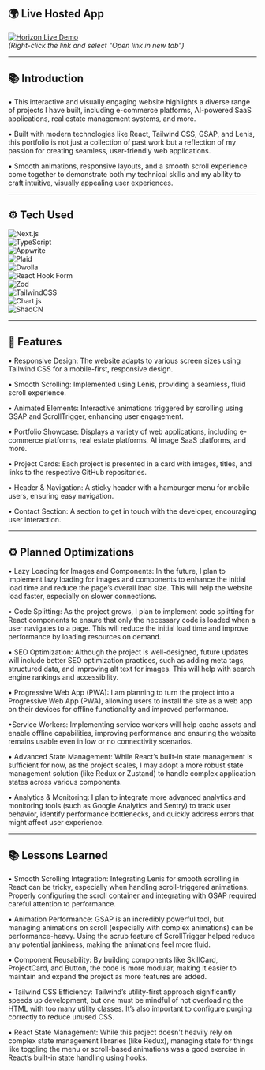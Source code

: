 ## 🌍 Live Hosted App

[![Horizon Live Demo](https://img.shields.io/badge/Live%20Demo-Visit%20Now-brightgreen?style=for-the-badge)](https://praveensharrma.netlify.app)  
*(Right-click the link and select "Open link in new tab")*

---

## 📚 Introduction
• This interactive and visually engaging website highlights a diverse range of projects I have built, including e-commerce platforms, AI-powered SaaS applications, real estate management systems, and more.

• Built with modern technologies like React, Tailwind CSS, GSAP, and Lenis, this portfolio is not just a collection of past work but a reflection of my passion for creating seamless, user-friendly web applications. 

• Smooth animations, responsive layouts, and a smooth scroll experience come together to demonstrate both my technical skills and my ability to craft intuitive, visually appealing user experiences.

---

## ⚙️ Tech Used

![Next.js](https://img.shields.io/badge/Next.js-000000?style=for-the-badge&logo=next.js&logoColor=white)  
![TypeScript](https://img.shields.io/badge/TypeScript-3178C6?style=for-the-badge&logo=typescript&logoColor=white)  
![Appwrite](https://img.shields.io/badge/Appwrite-ff6600?style=for-the-badge&logo=appwrite&logoColor=white)  
![Plaid](https://img.shields.io/badge/Plaid-007b5e?style=for-the-badge&logo=plaid&logoColor=white)  
![Dwolla](https://img.shields.io/badge/Dwolla-00bfae?style=for-the-badge&logo=dwolla&logoColor=white)  
![React Hook Form](https://img.shields.io/badge/React%20Hook%20Form-EC4A2A?style=for-the-badge&logo=react&logoColor=white)  
![Zod](https://img.shields.io/badge/Zod-2c3e50?style=for-the-badge&logo=typescript&logoColor=white)  
![TailwindCSS](https://img.shields.io/badge/TailwindCSS-06B6D4?style=for-the-badge&logo=tailwind-css&logoColor=white)  
![Chart.js](https://img.shields.io/badge/Chart.js-F5B400?style=for-the-badge&logo=chart.js&logoColor=white)  
![ShadCN](https://img.shields.io/badge/ShadCN-1D4ED8?style=for-the-badge&logo=react&logoColor=white)

---

## 🔋 Features
• Responsive Design:
The website adapts to various screen sizes using Tailwind CSS for a mobile-first, responsive design.

• Smooth Scrolling:
Implemented using Lenis, providing a seamless, fluid scroll experience.

• Animated Elements:
Interactive animations triggered by scrolling using GSAP and ScrollTrigger, enhancing user engagement.

• Portfolio Showcase:
Displays a variety of web applications, including e-commerce platforms, real estate platforms, AI image SaaS platforms, and more.

• Project Cards:
Each project is presented in a card with images, titles, and links to the respective GitHub repositories.

• Header & Navigation:
A sticky header with a hamburger menu for mobile users, ensuring easy navigation.

• Contact Section:
A section to get in touch with the developer, encouraging user interaction.

---

## ⚙️ Planned Optimizations
• Lazy Loading for Images and Components:
In the future, I plan to implement lazy loading for images and components to enhance the initial load time and reduce the page’s overall load size. This will help the website load faster, especially on slower connections.

• Code Splitting:
As the project grows, I plan to implement code splitting for React components to ensure that only the necessary code is loaded when a user navigates to a page. This will reduce the initial load time and improve performance by loading resources on demand.

• SEO Optimization:
Although the project is well-designed, future updates will include better SEO optimization practices, such as adding meta tags, structured data, and improving alt text for images. This will help with search engine rankings and accessibility.

• Progressive Web App (PWA):
I am planning to turn the project into a Progressive Web App (PWA), allowing users to install the site as a web app on their devices for offline functionality and improved performance.

•Service Workers:
Implementing service workers will help cache assets and enable offline capabilities, improving performance and ensuring the website remains usable even in low or no connectivity scenarios.

• Advanced State Management:
While React’s built-in state management is sufficient for now, as the project scales, I may adopt a more robust state management solution (like Redux or Zustand) to handle complex application states across various components.

• Analytics & Monitoring:
I plan to integrate more advanced analytics and monitoring tools (such as Google Analytics and Sentry) to track user behavior, identify performance bottlenecks, and quickly address errors that might affect user experience.

---

## 📚 Lessons Learned
• Smooth Scrolling Integration:
Integrating Lenis for smooth scrolling in React can be tricky, especially when handling scroll-triggered animations. Properly configuring the scroll container and integrating with GSAP required careful attention to performance.

• Animation Performance:
GSAP is an incredibly powerful tool, but managing animations on scroll (especially with complex animations) can be performance-heavy. Using the scrub feature of ScrollTrigger helped reduce any potential jankiness, making the animations feel more fluid.

• Component Reusability:
By building components like SkillCard, ProjectCard, and Button, the code is more modular, making it easier to maintain and expand the project as more features are added.

• Tailwind CSS Efficiency:
Tailwind’s utility-first approach significantly speeds up development, but one must be mindful of not overloading the HTML with too many utility classes. It’s also important to configure purging correctly to reduce unused CSS.

• React State Management:
While this project doesn't heavily rely on complex state management libraries (like Redux), managing state for things like toggling the menu or scroll-based animations was a good exercise in React’s built-in state handling using hooks.
